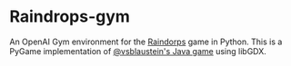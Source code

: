 # Raindrops-gym
An OpenAI Gym environment for the [Raindorps](https://github.com/nnethery/raindrops-python) game in Python. This is a PyGame implementation of [@vsblaustein's Java game](https://github.com/vsblaustein/raindrops) using libGDX.
